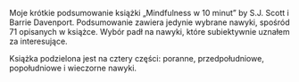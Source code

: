 Moje krótkie podsumowanie książki „Mindfulness w 10 minut” by S.J. Scott i Barrie Davenport.
Podsumowanie zawiera jedynie wybrane nawyki, spośród 71 opisanych w książce. Wybór padł na nawyki, które
subiektywnie uznałem za interesujące.

Książka podzielona jest na cztery części: poranne, przedpołudniowe, popołudniowe i wieczorne nawyki. 
